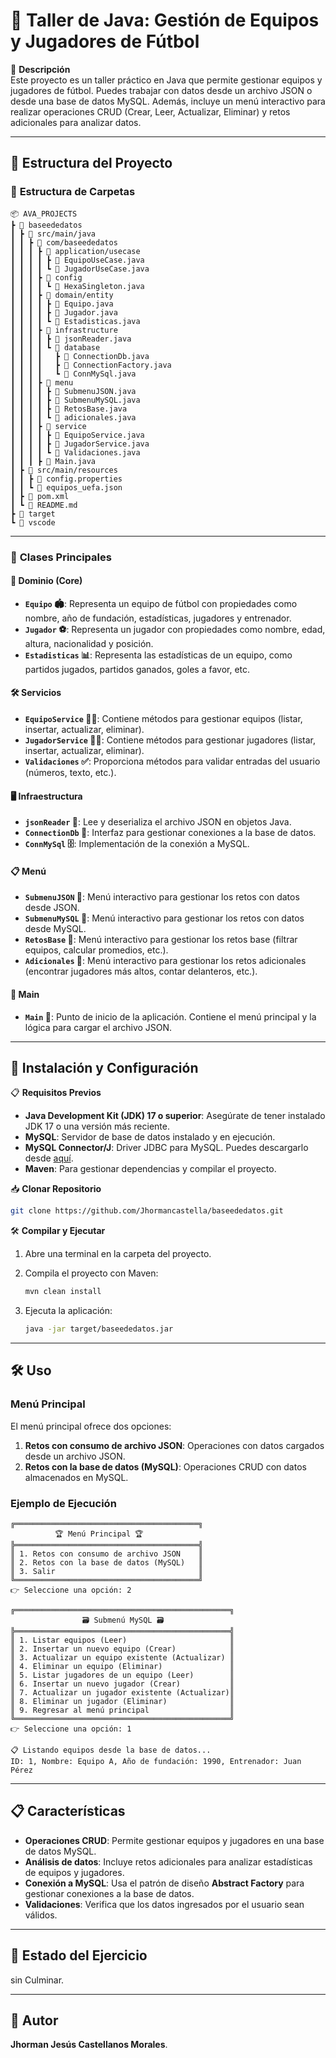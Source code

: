 # 🎯 **Taller de Java: Gestión de Equipos y Jugadores de Fútbol**  

📌 **Descripción**  
Este proyecto es un taller práctico en Java que permite gestionar equipos y jugadores de fútbol. Puedes trabajar con datos desde un archivo JSON o desde una base de datos MySQL. Además, incluye un menú interactivo para realizar operaciones CRUD (Crear, Leer, Actualizar, Eliminar) y retos adicionales para analizar datos.  

---

## 🚀 **Estructura del Proyecto**

### 📂 **Estructura de Carpetas**

```plaintext
📦 AVA_PROJECTS
┣ 📂 baseededatos
┃ ┣ 📂 src/main/java
┃ ┃ ┣ 📂 com/baseededatos
┃ ┃ ┃ ┣ 📂 application/usecase
┃ ┃ ┃ ┃ ┣ 📄 EquipoUseCase.java
┃ ┃ ┃ ┃ ┗ 📄 JugadorUseCase.java
┃ ┃ ┃ ┣ 📂 config
┃ ┃ ┃ ┃ ┗ 📄 HexaSingleton.java
┃ ┃ ┃ ┣ 📂 domain/entity
┃ ┃ ┃ ┃ ┣ 📄 Equipo.java
┃ ┃ ┃ ┃ ┣ 📄 Jugador.java
┃ ┃ ┃ ┃ ┗ 📄 Estadisticas.java
┃ ┃ ┃ ┣ 📂 infrastructure
┃ ┃ ┃ ┃ ┣ 📄 jsonReader.java
┃ ┃ ┃ ┃ ┗ 📂 database
┃ ┃ ┃ ┃   ┣ 📄 ConnectionDb.java
┃ ┃ ┃ ┃   ┣ 📄 ConnectionFactory.java
┃ ┃ ┃ ┃   ┗ 📄 ConnMySql.java
┃ ┃ ┃ ┣ 📂 menu
┃ ┃ ┃ ┃ ┣ 📄 SubmenuJSON.java
┃ ┃ ┃ ┃ ┣ 📄 SubmenuMySQL.java
┃ ┃ ┃ ┃ ┣ 📄 RetosBase.java
┃ ┃ ┃ ┃ ┗ 📄 adicionales.java
┃ ┃ ┃ ┣ 📂 service
┃ ┃ ┃ ┃ ┣ 📄 EquipoService.java
┃ ┃ ┃ ┃ ┣ 📄 JugadorService.java
┃ ┃ ┃ ┃ ┗ 📄 Validaciones.java
┃ ┃ ┃ ┣ 📄 Main.java
┃ ┣ 📂 src/main/resources
┃ ┃ ┣ 📄 config.properties
┃ ┃ ┗ 📄 equipos_uefa.json
┃ ┣ 📄 pom.xml
┃ ┗ 📄 README.md
┣ 📂 target
┗ 📂 vscode
```

---

### 📂 **Clases Principales**

#### 🔧 **Dominio (Core)**

- **`Equipo` 🏟️**: Representa un equipo de fútbol con propiedades como nombre, año de fundación, estadísticas, jugadores y entrenador.  
- **`Jugador` ⚽**: Representa un jugador con propiedades como nombre, edad, altura, nacionalidad y posición.  
- **`Estadisticas` 📊**: Representa las estadísticas de un equipo, como partidos jugados, partidos ganados, goles a favor, etc.  

#### 🛠️ **Servicios**

- **`EquipoService` 🧑‍💻**: Contiene métodos para gestionar equipos (listar, insertar, actualizar, eliminar).  
- **`JugadorService` 🧑‍💻**: Contiene métodos para gestionar jugadores (listar, insertar, actualizar, eliminar).  
- **`Validaciones` ✅**: Proporciona métodos para validar entradas del usuario (números, texto, etc.).  

#### 🖥️ **Infraestructura**

- **`jsonReader` 📄**: Lee y deserializa el archivo JSON en objetos Java.  
- **`ConnectionDb` 🔌**: Interfaz para gestionar conexiones a la base de datos.  
- **`ConnMySql` 🗄️**: Implementación de la conexión a MySQL.  

#### 📋 **Menú**

- **`SubmenuJSON` 📝**: Menú interactivo para gestionar los retos con datos desde JSON.  
- **`SubmenuMySQL` 📝**: Menú interactivo para gestionar los retos con datos desde MySQL.  
- **`RetosBase` 📝**: Menú interactivo para gestionar los retos base (filtrar equipos, calcular promedios, etc.).  
- **`Adicionales` 📝**: Menú interactivo para gestionar los retos adicionales (encontrar jugadores más altos, contar delanteros, etc.).  

#### 🚪 **Main**

- **`Main` 🏁**: Punto de inicio de la aplicación. Contiene el menú principal y la lógica para cargar el archivo JSON.  

---

## 🚀 **Instalación y Configuración**  

📋 **Requisitos Previos**  

- **Java Development Kit (JDK) 17 o superior**: Asegúrate de tener instalado JDK 17 o una versión más reciente.  
- **MySQL**: Servidor de base de datos instalado y en ejecución.  
- **MySQL Connector/J**: Driver JDBC para MySQL. Puedes descargarlo desde [aquí](https://dev.mysql.com/downloads/connector/j/).  
- **Maven**: Para gestionar dependencias y compilar el proyecto.  

📥 **Clonar Repositorio**  

```bash
git clone https://github.com/Jhormancastella/baseededatos.git
```

🛠️ **Compilar y Ejecutar**  

1. Abre una terminal en la carpeta del proyecto.  

2. Compila el proyecto con Maven:  

   ```bash
   mvn clean install
   ```  

3. Ejecuta la aplicación:  

   ```bash
   java -jar target/baseededatos.jar
   ```  

---

## 🛠️ **Uso**

### **Menú Principal**

El menú principal ofrece dos opciones:  

1. **Retos con consumo de archivo JSON**: Operaciones con datos cargados desde un archivo JSON.  
2. **Retos con la base de datos (MySQL)**: Operaciones CRUD con datos almacenados en MySQL.  

### **Ejemplo de Ejecución**

```plaintext
╔═════════════════════════════════════════╗
          🏆 Menú Principal 🏆            
╠═════════════════════════════════════════╣
║ 1. Retos con consumo de archivo JSON    ║
║ 2. Retos con la base de datos (MySQL)   ║
║ 3. Salir                                ║
╚═════════════════════════════════════════╝
👉 Seleccione una opción: 2

╔════════════════════════════════════════════════╗
                🗃 Submenú MySQL 🗃               
╠════════════════════════════════════════════════╣
║ 1. Listar equipos (Leer)                       ║
║ 2. Insertar un nuevo equipo (Crear)            ║
║ 3. Actualizar un equipo existente (Actualizar) ║
║ 4. Eliminar un equipo (Eliminar)               ║
║ 5. Listar jugadores de un equipo (Leer)        ║
║ 6. Insertar un nuevo jugador (Crear)           ║
║ 7. Actualizar un jugador existente (Actualizar)║
║ 8. Eliminar un jugador (Eliminar)              ║
║ 9. Regresar al menú principal                  ║
╚════════════════════════════════════════════════╝
👉 Seleccione una opción: 1

📋 Listando equipos desde la base de datos...
ID: 1, Nombre: Equipo A, Año de fundación: 1990, Entrenador: Juan Pérez
```

---

## 📋 **Características**

- **Operaciones CRUD**: Permite gestionar equipos y jugadores en una base de datos MySQL.  
- **Análisis de datos**: Incluye retos adicionales para analizar estadísticas de equipos y jugadores.  
- **Conexión a MySQL**: Usa el patrón de diseño **Abstract Factory** para gestionar conexiones a la base de datos.  
- **Validaciones**: Verifica que los datos ingresados por el usuario sean válidos.  

---

## 🚨 **Estado del Ejercicio**  

sin Culminar.  

---

## 👤 **Autor**

**Jhorman Jesús Castellanos Morales**.  
